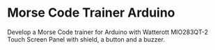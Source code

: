 # Morse Code Trainer Arduino

Develop a Morse Code trainer for Arduino with Watterott MIO283QT-2 Touch Screen Panel with shield, a button and a buzzer.
